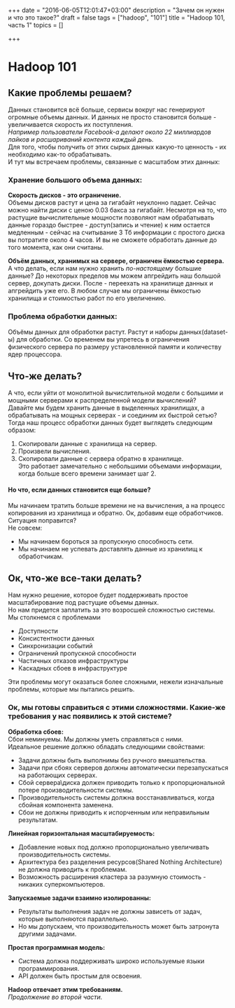 +++
date = "2016-06-05T12:01:47+03:00"
description = "Зачем он нужен и что это такое?"
draft = false
tags = ["hadoop", "101"]
title = "Hadoop 101, часть 1"
topics = []

+++

# Hadoop 101
## Какие проблемы решаем?
Данных становится всё больше, сервисы вокруг нас генерируют огромные объемы данных. И данных не просто становится больше - увеличивается скорость их поступления.  
_Например пользователи Facebook-а делают около 22 миллиардов лайков и расшариваний контента каждый день._  
Для того, чтобы получить от этих сырых данных какую-то ценность - их необходимо как-то обрабатывать.  
И тут мы встречаем проблемы, связанные с масштабом этих данных:
### Хранение большого объема данных:
**Скорость дисков - это ограничение.**  
Объемы дисков растут и цена за гигабайт неуклонно падает. Сейчас можно найти диски с ценою 0.03 бакса за гигабайт. Несмотря на то, что растущие вычислительные мощности позволяют нам обрабатывать данные гораздо быстрее - доступ(запись и чтение) к ним остается медленным - cейчас на считывание 3 Тб информации с простого диска вы потратите около 4 часов. И вы не cможете обработать данные до того момента, как они считаны.  

**Объём данных, хранимых на сервере, ограничен ёмкостью сервера.**  
А что делать, если нам нужно хранить _по-настоящему_ большие данные? До некоторых пределов мы можем апгрейдить наш большой сервер, докупать диски. После - переехать на хранилище данных и апгрейдить уже его. В любом случае мы ограничены ёмкостью хранилища и стоимостью работ по его увеличению.
### Проблема обработки данных:
Объёмы данных для обработки растут. Растут и наборы данных(dataset-ы) для обработки. Со временем вы упретесь в ограничения физического сервера по размеру установленной памяти и количеству ядер процессора.
## Что-же делать?
А что, если уйти от монолитной вычислительной модели с большими и мощными серверами к распределенной модели вычислений?  
Давайте мы будем хранить данные в выделенных хранилищах, а обрабатывать на мощных серверах - и соединим их быстрой сетью?  
Тогда наш процесс обработки данных будет выглядеть следующим образом:  
1. Скопировали данные с хранилища на сервер.  
2. Произвели вычисления.  
3. Скопировали данные с сервера обратно в хранилище.  
Это работает замечательно с небольшими объемами информации, когда больше всего времени занимает шаг 2.  
#### Но что, если данных становится еще больше?
Мы начинаем тратить больше времени не на вычисления, а на процесс копирования из хранилища и обратно.
Ок, добавим еще обработчиков. Ситуация поправится?  
Не совсем:  
- Мы начинаем бороться за пропускную способность сети.  
- Мы начинаем не успевать доставлять данные из хранилищ к обработчикам.  
## Ок, что-же все-таки делать?
Нам нужно решение, которое будет поддерживать простое масштабирование под растущие объемы данных.  
Но нам придется заплатить за это возросшей сложностью системы.  
Мы столкнемся с проблемами
  
* Доступности  
* Консистентности данных  
* Синхронизации событий  
* Ограничений пропускной способности  
* Частичных отказов инфраструктуры  
* Каскадных сбоев в инфраструктуре  

Эти проблемы могут оказаться более сложными, нежели изначальные проблемы, которые мы пытались решить.
### Ок, мы готовы справиться с этими сложностями. Какие-же требования у нас появились к этой системе?
**Обработка сбоев:**  
Сбои неминуемы. Мы должны уметь справляться с ними.  
Идеальное решение должно обладать следующими свойствами:  
* Задачи должны быть выполнимы без ручного вмешательства.  
* Задачи при сбоях серверов должны автоматически перезапускаться на работающих серверах.  
* Сбой сервера\диска должен приводить только к пропорциональной потере производительности системы.  
* Производительность системы должна восстанавливаться, когда сбойная компонента заменена.  
* Сбои не должны приводить к испорченным или неправильным результатам.

**Линейная горизонтальная масштабируемость:**  
* Добавление новых под должно пропорционально увеличивать производительность системы.  
* Архитектура без разделения ресурсов(Shared Nothing Architecture) не должна приводить к проблемам.  
* Возможность расширения кластера за разумную стоимость - никаких суперкомпьютеров.

**Запускаемые задачи взаимно изолированны:**  
* Результаты выполнения задач не должны зависеть от задач, которые выполняются параллельно.  
* Но мы допускаем, что производительность может быть затронута другими задачами.

**Простая программная модель:**  
* Система должна поддерживать широко используемые языки программирования.  
* API должен быть простым для освоения.

**Hadoop отвечает этим требованиям.**  
*Продолжение во второй части.*

